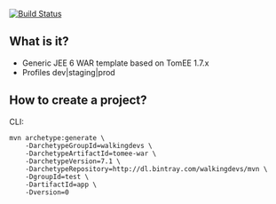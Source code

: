[![Build Status](https://travis-ci.org/walkingdevs/tomee-war.svg?branch=master)](https://travis-ci.org/walkingdevs/tomee-war)

## What is it?
- Generic JEE 6 WAR template based on TomEE 1.7.x
- Profiles dev|staging|prod

## How to create a project?

CLI:

    mvn archetype:generate \
        -DarchetypeGroupId=walkingdevs \
        -DarchetypeArtifactId=tomee-war \
        -DarchetypeVersion=7.1 \
        -DarchetypeRepository=http://dl.bintray.com/walkingdevs/mvn \
        -DgroupId=test \
        -DartifactId=app \
        -Dversion=0
